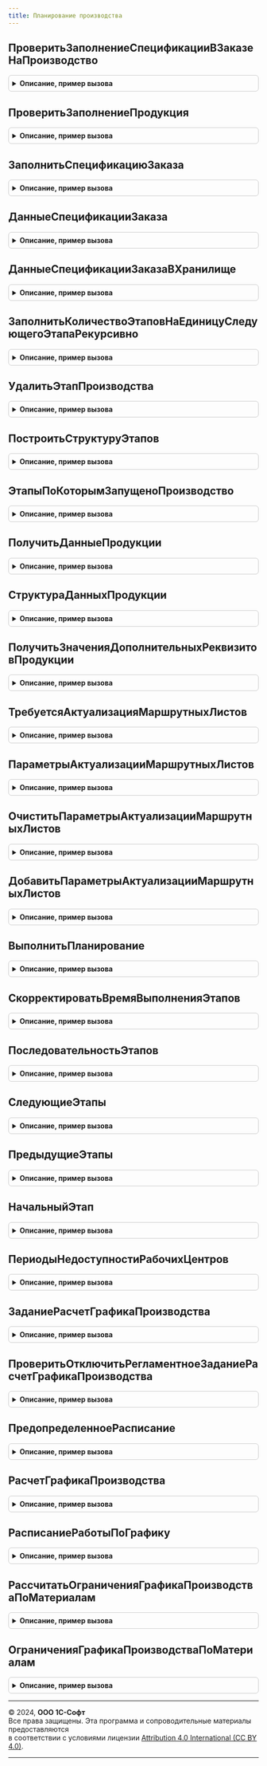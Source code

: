 ```yaml
---
title: Планирование производства
---
```



## ПроверитьЗаполнениеСпецификацииВЗаказеНаПроизводство
<details style="margin: 1em 0; padding: 0.5em; border: 1px solid #ccc; border-radius: 6px;">

<summary style="font-weight: bold; cursor: pointer;">Описание, пример вызова</summary>

```bsl

// Выполняет проверку заполнения спецификации в строках продукции документа "Заказ на производство".
//
// Параметры:
//  Объект				- ДокументОбъект.ЗаказНаПроизводство - заказ на производство, который нужно проверить
//  МассивКлючей		- Массив - массив ключей строк табличной части Продукция
//  Отказ				- Булево - устанавливается в значение Истина, если найдены ошибки
//  ОбновитьСостояние	- Булево - Истина, если требуется обновить состояние спецификации в строках
//  СообщитьОбОшибках	- Булево - Истина, если требуется сообщить об ошибках с привязкой к реквизитам формы.
//
Процедура ПроверитьЗаполнениеСпецификацииВЗаказеНаПроизводство(Объект, МассивКлючей, Отказ = Ложь, ОбновитьСостояние = Ложь, СообщитьОбОшибках = Истина) Экспорт
```

Пример вызова
```bsl
ПланированиеПроизводства.ПроверитьЗаполнениеСпецификацииВЗаказеНаПроизводство(Объект, МассивКлючей, Отказ, ОбновитьСостояние, СообщитьОбОшибках);
```
</details>

## ПроверитьЗаполнениеПродукция
<details style="margin: 1em 0; padding: 0.5em; border: 1px solid #ccc; border-radius: 6px;">

<summary style="font-weight: bold; cursor: pointer;">Описание, пример вызова</summary>

```bsl

// Выполняет проверку заполнения табличной части "Продукция" документа "Заказ на производство".
//
// Параметры:
//	Объект - ДокументОбъект.ЗаказНаПроизводство - Объект, для которого выполняется проверка заполнения.
//	Отказ  - Булево - устанавливается в значение Истина, если найдены ошибки.
//
Процедура ПроверитьЗаполнениеПродукция(Объект, Отказ) Экспорт
```

Пример вызова
```bsl
ПланированиеПроизводства.ПроверитьЗаполнениеПродукция(Объект, Отказ) 
```
</details>

## ЗаполнитьСпецификациюЗаказа
<details style="margin: 1em 0; padding: 0.5em; border: 1px solid #ccc; border-radius: 6px;">

<summary style="font-weight: bold; cursor: pointer;">Описание, пример вызова</summary>

```bsl

// Заполняет спецификацию заказа на производство
//
// Параметры:
//  Объект										- ДокументОбъект.ЗаказНаПроизводство - заказ на производство, который нужно заполнить
//  МассивДанных								- Массив - массив данных о продукции для которой нужно заполнить спецификацию заказа
//  КэшированныеЗначения						-  Структура
//  ЗаполнитьПризнакХарактеристикиИспользуются	- Булево - Истина, если нужно заполнить реквизит ХарактеристикиИспользуются
//  ЗаполнятьИнформациюПоАвтовыбору				- Булево - Истина, если нужно заполнить информацию об автовыборе материалов
//  ЕстьУточненияМатериалов 					- Булево.
//
Процедура ЗаполнитьСпецификациюЗаказа(Объект, Экспорт
```

Пример вызова
```bsl
ПланированиеПроизводства.ЗаполнитьСпецификациюЗаказа(Объект, );
```
</details>

## ДанныеСпецификацииЗаказа
<details style="margin: 1em 0; padding: 0.5em; border: 1px solid #ccc; border-radius: 6px;">

<summary style="font-weight: bold; cursor: pointer;">Описание, пример вызова</summary>

```bsl

// Возвращает данные спецификации заказа.
//
// Параметры:
//  ЗаказОбъект			 - ДокументОбъект.ЗаказНаПроизводство	 - заказ на производство
//  КлючСвязиПродукция	 - УникальныйИдентификатор				 - Идентификатор строки продукции в заказе на производство.
//
// Возвращаемое значение:
//   - Структура - данные спецификации заказа.
//
Функция ДанныеСпецификацииЗаказа(ЗаказОбъект, КлючСвязиПродукция) Экспорт
```

Пример вызова
```bsl
Результат = ПланированиеПроизводства.ДанныеСпецификацииЗаказа(ЗаказОбъект, КлючСвязиПродукция) 
```
</details>

## ДанныеСпецификацииЗаказаВХранилище
<details style="margin: 1em 0; padding: 0.5em; border: 1px solid #ccc; border-radius: 6px;">

<summary style="font-weight: bold; cursor: pointer;">Описание, пример вызова</summary>

```bsl

// Помещает данные спецификации заказа в хранилище и возвращает адрес в хранилище.
//
// Параметры:
//  ЗаказНаПроизводство		 - ДокументОбъект.ЗаказНаПроизводство, ДокументСсылка.ЗаказНаПроизводство	 - заказ на производство
//  КлючСвязиПродукция		 - УникальныйИдентификатор													 - Идентификатор строки продукции в заказе на производство
//  УникальныйИдентификатор	 - УникальныйИдентификатор													 - Идентификатор формы.
//
// Возвращаемое значение:
//   - Строка - адрес во временном хранилище.
//
Функция ДанныеСпецификацииЗаказаВХранилище(Знач ЗаказНаПроизводство, КлючСвязиПродукция, УникальныйИдентификатор) Экспорт
```

Пример вызова
```bsl
Результат = ПланированиеПроизводства.ДанныеСпецификацииЗаказаВХранилище(ЗаказНаПроизводство, КлючСвязиПродукция, УникальныйИдентификатор) 
```
</details>

## ЗаполнитьКоличествоЭтаповНаЕдиницуСледующегоЭтапаРекурсивно
<details style="margin: 1em 0; padding: 0.5em; border: 1px solid #ccc; border-radius: 6px;">

<summary style="font-weight: bold; cursor: pointer;">Описание, пример вызова</summary>

```bsl

// Заполняет служебный реквизит КоличествоЭтаповНаЕдиницуСледующегоЭтапа в Заказе на производство.
//
// Параметры:
//  Объект             - ДокументОбъект.ЗаказНаПроизводство, ОбработкаОбъект.РедактированиеСпецификацииСтрокиЗаказа -
//                       заказ на производство
//  КлючСвязиПродукция - УникальныйИдентификатор - Идентификатор строки продукции в заказе на производство
//  ЭтапРодитель       - ДанныеФормыЭлементКоллекции - Ссылка на строку-родителя табличной части Этапы заказа на производство.
//
Процедура ЗаполнитьКоличествоЭтаповНаЕдиницуСледующегоЭтапаРекурсивно(Объект, КлючСвязиПродукция, ЭтапРодитель = Неопределено) Экспорт
```

Пример вызова
```bsl
ПланированиеПроизводства.ЗаполнитьКоличествоЭтаповНаЕдиницуСледующегоЭтапаРекурсивно(Объект, КлючСвязиПродукция, ЭтапРодитель);
```
</details>

## УдалитьЭтапПроизводства
<details style="margin: 1em 0; padding: 0.5em; border: 1px solid #ccc; border-radius: 6px;">

<summary style="font-weight: bold; cursor: pointer;">Описание, пример вызова</summary>

```bsl

// Удаляет этап из спецификации заказа.
//
// Параметры:
//	Объект - ДокументОбъект.ЗаказНаПроизводство, ОбработкаОбъект.РедактированиеСпецификацииЗаказа - Объект, в котором удаляются этапы.
//	КлючСвязи - УникальныйИдентификатор - идентификатор удаляемого этапа
//	Отказ - Булево - признак отказа от удаления
//	ОписаниеОшибки - Строка - описание ошибки при удалении этапа
//	БракПоМаршрутнымЛистам - ДанныеФормыКоллекция - Таблица с данными о браке по маршрутным листам этапов.
//
Процедура УдалитьЭтапПроизводства(Объект, КлючСвязи, Отказ = Ложь, ОписаниеОшибки = Неопределено, БракПоМаршрутнымЛистам = Неопределено) Экспорт
```

Пример вызова
```bsl
ПланированиеПроизводства.УдалитьЭтапПроизводства(Объект, КлючСвязи, Отказ, ОписаниеОшибки, БракПоМаршрутнымЛистам);
```
</details>

## ПостроитьСтруктуруЭтапов
<details style="margin: 1em 0; padding: 0.5em; border: 1px solid #ccc; border-radius: 6px;">

<summary style="font-weight: bold; cursor: pointer;">Описание, пример вызова</summary>

```bsl

// Заполняет номер текущего и номер следующего этапа с учетом вложенных этапов производства.
//
// Параметры:
//	ТаблицаЭтапов - ДанныеФормыКоллекция - Коллекция элементов этапов производства.
//
Процедура ПостроитьСтруктуруЭтапов(ТаблицаЭтапов) Экспорт
```

Пример вызова
```bsl
ПланированиеПроизводства.ПостроитьСтруктуруЭтапов(ТаблицаЭтапов) 
```
</details>

## ЭтапыПоКоторымЗапущеноПроизводство
<details style="margin: 1em 0; padding: 0.5em; border: 1px solid #ccc; border-radius: 6px;">

<summary style="font-weight: bold; cursor: pointer;">Описание, пример вызова</summary>

```bsl

// Возвращает этапы, по которым уже запущено производство
//
// Параметры:
//  СписокЗаказов	- ТаблицаЗначений - таблица, содержащая данные строк заказа на производство (Заказ, КодСтроки),
//										по которым нужно получить запущенные этапы.
//
// Возвращаемое значение:
//   ТаблицаЗначений   - Содержит этапы производства.
//
Функция ЭтапыПоКоторымЗапущеноПроизводство(СписокЗаказов) Экспорт
```

Пример вызова
```bsl
Результат = ПланированиеПроизводства.ЭтапыПоКоторымЗапущеноПроизводство(СписокЗаказов) 
```
</details>

## ПолучитьДанныеПродукции
<details style="margin: 1em 0; padding: 0.5em; border: 1px solid #ccc; border-radius: 6px;">

<summary style="font-weight: bold; cursor: pointer;">Описание, пример вызова</summary>

```bsl

// Функция возвращает структуру данных по продукции
//
// Параметры:
//  Ссылка		 - ДокументСсылка.ЗаказНаПроизводство	 - ссылка на заказ
//  КлючСвязи	 - УникальныйИдентификатор				 - ключ строки продукции.
//
// Возвращаемое значение:
//   См. СтруктураДанныхПродукции.
//
Функция ПолучитьДанныеПродукции(Ссылка, КлючСвязи) Экспорт
```

Пример вызова
```bsl
Результат = ПланированиеПроизводства.ПолучитьДанныеПродукции(Ссылка, КлючСвязи) 
```
</details>

## СтруктураДанныхПродукции
<details style="margin: 1em 0; padding: 0.5em; border: 1px solid #ccc; border-radius: 6px;">

<summary style="font-weight: bold; cursor: pointer;">Описание, пример вызова</summary>

```bsl

// Функция возвращает пустую структуру данных по продукции
//
// Параметры:
//  ДанныеЗаполнения - Структура - структура данных строки продукции заказа на производство:
//  * КлючСвязи - УникальныйИдентификатор - Идентификатор строки продукции в заказе на производство
//  * Номенклатура - СправочникСсылка.Номенклатура - номенклатура продукции
//  * Характеристика - СправочникСсылка.ХарактеристикиНоменклатуры - характеристика продукции
//  * Подразделение - СправочникСсылка.СтруктураПредприятия - подразделение-получатель для работ
//  * Склад - СправочникСсылка.Склады - склад для продукции
//  * Назначение - СправочникСсылка.Назначения - назначение продукции заказа на производство
//  * НазначениеЗаказа - СправочникСсылка.Назначения - назначение заказа на производство.
//
// Возвращаемое значение:
//   - Структура - данные по продукции.
//
Функция СтруктураДанныхПродукции(Знач ДанныеЗаполнения = Неопределено) Экспорт
```

Пример вызова
```bsl
Результат = ПланированиеПроизводства.СтруктураДанныхПродукции(ДанныеЗаполнения);
```
</details>

## ПолучитьЗначенияДополнительныхРеквизитовПродукции
<details style="margin: 1em 0; padding: 0.5em; border: 1px solid #ccc; border-radius: 6px;">

<summary style="font-weight: bold; cursor: pointer;">Описание, пример вызова</summary>

```bsl

// Функция получает значения дополнительных реквизитов продукции
//
// Параметры:
//  РеквизитыПродукции - Структура - реквизиты продукции:
//    * Номенклатура - СправочникСсылка.Номенклатура - номенклатура продукции
//    * Назначение - СправочникСсылка.Назначения - назначение продукции заказа на производство.
//
// Возвращаемое значение:
//  Структура - значения дополнительных реквизитов:
//    * РеквизитыНоменклатуры - структура - реквизиты номенклатуры:
//      ** ТипНоменклатуры
//      ** ЭтоРабота
//      ** НаборУпаковок
//      ** ИспользоватьУпаковки
//    * РеквизитыНазначения - структура - реквизиты назначения:
//      ** ЕстьНазначение
//      ** ПоЗаказуДавальца.
//
Функция ПолучитьЗначенияДополнительныхРеквизитовПродукции(Знач РеквизитыПродукции) Экспорт
```

Пример вызова
```bsl
Результат = ПланированиеПроизводства.ПолучитьЗначенияДополнительныхРеквизитовПродукции(РеквизитыПродукции));
```
</details>

## ТребуетсяАктуализацияМаршрутныхЛистов
<details style="margin: 1em 0; padding: 0.5em; border: 1px solid #ccc; border-radius: 6px;">

<summary style="font-weight: bold; cursor: pointer;">Описание, пример вызова</summary>

```bsl

// Функция проверяет требуется ли актуализация маршрутных листов
//
// Параметры:
//  ЗаказОбъект - ДокументОбъект.ЗаказНаПроизводство - Объект, для которого требуется выполнить проверку.
//
// Возвращаемое значение:
//   - Булево - Истина, если актуализация требуется.
//
Функция ТребуетсяАктуализацияМаршрутныхЛистов(ЗаказОбъект) Экспорт
```

Пример вызова
```bsl
Результат = ПланированиеПроизводства.ТребуетсяАктуализацияМаршрутныхЛистов(ЗаказОбъект) 
```
</details>

## ПараметрыАктуализацииМаршрутныхЛистов
<details style="margin: 1em 0; padding: 0.5em; border: 1px solid #ccc; border-radius: 6px;">

<summary style="font-weight: bold; cursor: pointer;">Описание, пример вызова</summary>

```bsl

// Функция возвращает параметры актуализации маршрутных листов
//
// Параметры:
//  ЗаказОбъект - ДокументОбъект.ЗаказНаПроизводство - Объект, для которого требуется получить параметры актуализации
//                                                     маршрутных листов.
//
// Возвращаемое значение:
//  Структура - параметры актуализации маршрутных листов.
//
Функция ПараметрыАктуализацииМаршрутныхЛистов(ЗаказОбъект) Экспорт
```

Пример вызова
```bsl
Результат = ПланированиеПроизводства.ПараметрыАктуализацииМаршрутныхЛистов(ЗаказОбъект) 
```
</details>

## ОчиститьПараметрыАктуализацииМаршрутныхЛистов
<details style="margin: 1em 0; padding: 0.5em; border: 1px solid #ccc; border-radius: 6px;">

<summary style="font-weight: bold; cursor: pointer;">Описание, пример вызова</summary>

```bsl

// Процедура очищает параметры актуализации маршрутных листов
// Параметры:
//  ЗаказОбъект - ДокументОбъект.ЗаказНаПроизводство - Объект, для которого требуется выполнить очистку параметров
//                                                     актуализации МЛ.
//
Процедура ОчиститьПараметрыАктуализацииМаршрутныхЛистов(ЗаказОбъект) Экспорт
```

Пример вызова
```bsl
ПланированиеПроизводства.ОчиститьПараметрыАктуализацииМаршрутныхЛистов(ЗаказОбъект) 
```
</details>

## ДобавитьПараметрыАктуализацииМаршрутныхЛистов
<details style="margin: 1em 0; padding: 0.5em; border: 1px solid #ccc; border-radius: 6px;">

<summary style="font-weight: bold; cursor: pointer;">Описание, пример вызова</summary>

```bsl

// Процедура добавляет параметры актуализации маршрутных листов в структуре дополнительных свойств.
//
// Параметры:
//  ДополнительныеСвойства		 - Структура	 						 - структура доп. свойств
//  Заказ						 - ДокументСсылка.ЗаказНаПроизводство	 - ссылка на распоряжение
//  МассивКодовСтрокПродукции	 - Массив								 - массив кодов строк продукции.
//
Процедура ДобавитьПараметрыАктуализацииМаршрутныхЛистов(ДополнительныеСвойства, Заказ, МассивКодовСтрокПродукции = Неопределено) Экспорт
```

Пример вызова
```bsl
ПланированиеПроизводства.ДобавитьПараметрыАктуализацииМаршрутныхЛистов(ДополнительныеСвойства, Заказ, МассивКодовСтрокПродукции);
```
</details>

## ВыполнитьПланирование
<details style="margin: 1em 0; padding: 0.5em; border: 1px solid #ccc; border-radius: 6px;">

<summary style="font-weight: bold; cursor: pointer;">Описание, пример вызова</summary>

```bsl

// Выполняет расчет графика производства
//
// Параметры:
//  СтруктураПараметров		 - Структура		 - структура параметров
//  ПоследовательностьЭтапов - ТаблицаЗначений	 - матрица последовательности этапов.
//
Процедура ВыполнитьПланирование(СтруктураПараметров, ПоследовательностьЭтапов) Экспорт
```

Пример вызова
```bsl
ПланированиеПроизводства.ВыполнитьПланирование(СтруктураПараметров, ПоследовательностьЭтапов) 
```
</details>

## СкорректироватьВремяВыполненияЭтапов
<details style="margin: 1em 0; padding: 0.5em; border: 1px solid #ccc; border-radius: 6px;">

<summary style="font-weight: bold; cursor: pointer;">Описание, пример вызова</summary>

```bsl

// Корректирует время выполнения этапов с учетом буферов и интервала планирования
//
// Параметры:
//  СтруктураПараметров	 - Структура - структура параметров.
//
Процедура СкорректироватьВремяВыполненияЭтапов(СтруктураПараметров) Экспорт
```

Пример вызова
```bsl
ПланированиеПроизводства.СкорректироватьВремяВыполненияЭтапов(СтруктураПараметров) 
```
</details>

## ПоследовательностьЭтапов
<details style="margin: 1em 0; padding: 0.5em; border: 1px solid #ccc; border-radius: 6px;">

<summary style="font-weight: bold; cursor: pointer;">Описание, пример вызова</summary>

```bsl

// Подготавливает и возвращает таблицу последовательности этапов
//
// Параметры:
//  СтруктураПараметров	 - Структура - структура параметров.
//
// Возвращаемое значение:
//   - таблица - матрица последовательности этапов.
//
Функция ПоследовательностьЭтапов(СтруктураПараметров) Экспорт
```

Пример вызова
```bsl
Результат = ПланированиеПроизводства.ПоследовательностьЭтапов(СтруктураПараметров) 
```
</details>

## СледующиеЭтапы
<details style="margin: 1em 0; padding: 0.5em; border: 1px solid #ccc; border-radius: 6px;">

<summary style="font-weight: bold; cursor: pointer;">Описание, пример вызова</summary>

```bsl

Функция СледующиеЭтапы(Этап) Экспорт
```

Пример вызова
```bsl
Результат = ПланированиеПроизводства.СледующиеЭтапы(Этап));
```
</details>

## ПредыдущиеЭтапы
<details style="margin: 1em 0; padding: 0.5em; border: 1px solid #ccc; border-radius: 6px;">

<summary style="font-weight: bold; cursor: pointer;">Описание, пример вызова</summary>

```bsl

Функция ПредыдущиеЭтапы(Этап) Экспорт
```

Пример вызова
```bsl
Результат = ПланированиеПроизводства.ПредыдущиеЭтапы(Этап));
```
</details>

## НачальныйЭтап
<details style="margin: 1em 0; padding: 0.5em; border: 1px solid #ccc; border-radius: 6px;">

<summary style="font-weight: bold; cursor: pointer;">Описание, пример вызова</summary>

```bsl

Функция НачальныйЭтап(Этап) Экспорт
```

Пример вызова
```bsl
Результат = ПланированиеПроизводства.НачальныйЭтап(Этап));
```
</details>

## ПериодыНедоступностиРабочихЦентров
<details style="margin: 1em 0; padding: 0.5em; border: 1px solid #ccc; border-radius: 6px;">

<summary style="font-weight: bold; cursor: pointer;">Описание, пример вызова</summary>

```bsl

// Определяет периоды недоступности, которые подходят сразу всем исполнителям
//
// Параметры:
//  Начало			 - Дата				 - начало периода, в котором нужно получить периоды недоступности
//  Окончание		 - Дата				 - окончание периода, в котором нужно получить периоды недоступности
//  Исполнители		 - Массив			 - список рабочих центров, видов рабочих центров, подразделений
//  РасписаниеРаботы - ТаблицаЗначений	 - в переменную помещается расписание работы.
//
// Возвращаемое значение:
//  ТаблицаЗначений - содержит начало и окончание периода недоступности.
//
Функция ПериодыНедоступностиРабочихЦентров(Начало, Окончание, Исполнители, РасписаниеРаботы = Неопределено) Экспорт
```

Пример вызова
```bsl
Результат = ПланированиеПроизводства.ПериодыНедоступностиРабочихЦентров(Начало, Окончание, Исполнители, РасписаниеРаботы);
```
</details>

## ЗаданиеРасчетГрафикаПроизводства
<details style="margin: 1em 0; padding: 0.5em; border: 1px solid #ccc; border-radius: 6px;">

<summary style="font-weight: bold; cursor: pointer;">Описание, пример вызова</summary>

```bsl

// Осуществляет поиск предопределенного регламентного задания "Расчет графика производства" по его метаданным.
//
// Возвращаемое значение:
//  РегламентноеЗадание - регламентное задание "Расчет графика производства".
//
Функция ЗаданиеРасчетГрафикаПроизводства() Экспорт
```

Пример вызова
```bsl
Результат = ПланированиеПроизводства.ЗаданиеРасчетГрафикаПроизводства() 
```
</details>

## ПроверитьОтключитьРегламентноеЗаданиеРасчетГрафикаПроизводства
<details style="margin: 1em 0; padding: 0.5em; border: 1px solid #ccc; border-radius: 6px;">

<summary style="font-weight: bold; cursor: pointer;">Описание, пример вызова</summary>

```bsl

// Проверяет использование и при необходимости отключает регламентное задание "Расчет графика производства".
//
Процедура ПроверитьОтключитьРегламентноеЗаданиеРасчетГрафикаПроизводства() Экспорт
```

Пример вызова
```bsl
ПланированиеПроизводства.ПроверитьОтключитьРегламентноеЗаданиеРасчетГрафикаПроизводства() 
```
</details>

## ПредопределенноеРасписание
<details style="margin: 1em 0; padding: 0.5em; border: 1px solid #ccc; border-radius: 6px;">

<summary style="font-weight: bold; cursor: pointer;">Описание, пример вызова</summary>

```bsl

// Возвращается предопределенное расписания для автоматического планирования графика производства в модели сервиса.
// Выполнение задания каждый день в 01:00.
//
// Возвращаемое значение:
//   - РасписаниеРегламентногоЗадания - предопределенное расписание регламентного задания.
//
Функция ПредопределенноеРасписание() Экспорт
```

Пример вызова
```bsl
Результат = ПланированиеПроизводства.ПредопределенноеРасписание() 
```
</details>

## РасчетГрафикаПроизводства
<details style="margin: 1em 0; padding: 0.5em; border: 1px solid #ccc; border-radius: 6px;">

<summary style="font-weight: bold; cursor: pointer;">Описание, пример вызова</summary>

```bsl

// Рассчитывает график производства по очереди заказов с неактуальным графиком
//
//
Процедура РасчетГрафикаПроизводства() Экспорт
```

Пример вызова
```bsl
ПланированиеПроизводства.РасчетГрафикаПроизводства() 
```
</details>

## РасписаниеРаботыПоГрафику
<details style="margin: 1em 0; padding: 0.5em; border: 1px solid #ccc; border-radius: 6px;">

<summary style="font-weight: bold; cursor: pointer;">Описание, пример вызова</summary>

```bsl

// Возвращает расписание работы заданное в графиках работы
//
// Параметры:
//	СписокГрафиков - Массив - список календарей
//	НачалоПериода - Дата - начало периода, за который нужно составить расписания
//	ОкончаниеПериода - Дата - окончания периода.
//
// Возвращаемое значение:
//   ТаблицаЗначений   - Расписание работы.
//
Функция РасписаниеРаботыПоГрафику(СписокГрафиков, НачалоПериода, ОкончаниеПериода) Экспорт
```

Пример вызова
```bsl
Результат = ПланированиеПроизводства.РасписаниеРаботыПоГрафику(СписокГрафиков, НачалоПериода, ОкончаниеПериода) 
```
</details>

## РассчитатьОграниченияГрафикаПроизводстваПоМатериалам
<details style="margin: 1em 0; padding: 0.5em; border: 1px solid #ccc; border-radius: 6px;">

<summary style="font-weight: bold; cursor: pointer;">Описание, пример вызова</summary>

```bsl

//++ Устарело_Производство21

// Выполняет "онлайн" расчет сроков обеспечения этапов материалами для задачи расчета графика производства.
//
// Параметры:
//  Ссылка - ДокументСсылка.ЗаказНаПроизводство - заказ для которого необходимо получить ограничения.
//
// Возвращаемое значение:
//	Соответствие - ключ - ключ связи этапа заказа, значение - дата обеспечения.
//
Функция РассчитатьОграниченияГрафикаПроизводстваПоМатериалам(Ссылка) Экспорт
```

Пример вызова
```bsl
Результат = ПланированиеПроизводства.РассчитатьОграниченияГрафикаПроизводстваПоМатериалам(Ссылка) 
```
</details>

## ОграниченияГрафикаПроизводстваПоМатериалам
<details style="margin: 1em 0; padding: 0.5em; border: 1px solid #ccc; border-radius: 6px;">

<summary style="font-weight: bold; cursor: pointer;">Описание, пример вызова</summary>

```bsl

// Возвращает сроки обеспечения этапов в разрезе материалов.
//
// Параметры:
//  Ссылка - ДокументСсылка.ЗаказНаПроизводство - заказ для которого необходимо получить ограничения.
//
// Возвращаемое значение:
//	ТаблицаЗначений - таблица с материалами.
//
Функция ОграниченияГрафикаПроизводстваПоМатериалам(Ссылка) Экспорт
```

Пример вызова
```bsl
Результат = ПланированиеПроизводства.ОграниченияГрафикаПроизводстваПоМатериалам(Ссылка) 
```
</details>

---

© 2024, **ООО 1С-Софт**  
Все права защищены. Эта программа и сопроводительные материалы предоставляются  
в соответствии с условиями лицензии [Attribution 4.0 International (CC BY 4.0)](https://creativecommons.org/licenses/by/4.0/legalcode).

---
